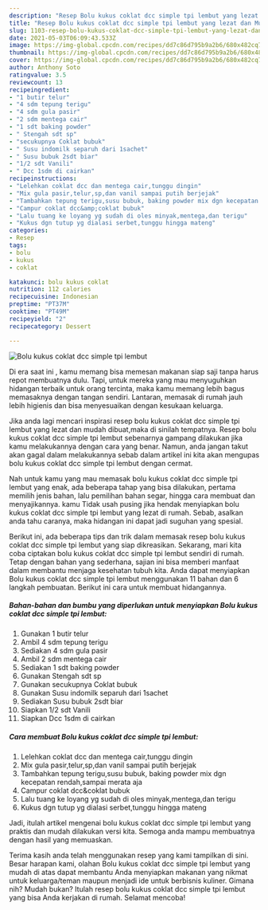 ```yaml
---
description: "Resep Bolu kukus coklat dcc simple tpi lembut yang lezat dan Mudah Dibuat"
title: "Resep Bolu kukus coklat dcc simple tpi lembut yang lezat dan Mudah Dibuat"
slug: 1103-resep-bolu-kukus-coklat-dcc-simple-tpi-lembut-yang-lezat-dan-mudah-dibuat
date: 2021-05-03T06:09:43.533Z
image: https://img-global.cpcdn.com/recipes/dd7c86d795b9a2b6/680x482cq70/bolu-kukus-coklat-dcc-simple-tpi-lembut-foto-resep-utama.jpg
thumbnail: https://img-global.cpcdn.com/recipes/dd7c86d795b9a2b6/680x482cq70/bolu-kukus-coklat-dcc-simple-tpi-lembut-foto-resep-utama.jpg
cover: https://img-global.cpcdn.com/recipes/dd7c86d795b9a2b6/680x482cq70/bolu-kukus-coklat-dcc-simple-tpi-lembut-foto-resep-utama.jpg
author: Anthony Soto
ratingvalue: 3.5
reviewcount: 13
recipeingredient:
- "1 butir telur"
- "4 sdm tepung terigu"
- "4 sdm gula pasir"
- "2 sdm mentega cair"
- "1 sdt baking powder"
- " Stengah sdt sp"
- "secukupnya Coklat bubuk"
- " Susu indomilk separuh dari 1sachet"
- " Susu bubuk 2sdt biar"
- "1/2 sdt Vanili"
- " Dcc 1sdm di cairkan"
recipeinstructions:
- "Lelehkan coklat dcc dan mentega cair,tunggu dingin"
- "Mix gula pasir,telur,sp,dan vanil sampai putih berjejak"
- "Tambahkan tepung terigu,susu bubuk, baking powder mix dgn kecepatan rendah,sampai merata aja"
- "Campur coklat dcc&amp;coklat bubuk"
- "Lalu tuang ke loyang yg sudah di oles minyak,mentega,dan terigu"
- "Kukus dgn tutup yg dialasi serbet,tunggu hingga mateng"
categories:
- Resep
tags:
- bolu
- kukus
- coklat

katakunci: bolu kukus coklat 
nutrition: 112 calories
recipecuisine: Indonesian
preptime: "PT37M"
cooktime: "PT49M"
recipeyield: "2"
recipecategory: Dessert

---
```



![Bolu kukus coklat dcc simple tpi lembut](https://img-global.cpcdn.com/recipes/dd7c86d795b9a2b6/680x482cq70/bolu-kukus-coklat-dcc-simple-tpi-lembut-foto-resep-utama.jpg)

Di era  saat ini , kamu memang bisa memesan makanan siap saji tanpa harus repot membuatnya dulu. Tapi, untuk mereka yang mau menyuguhkan hidangan terbaik untuk orang tercinta, maka kamu memang lebih bagus memasaknya dengan tangan sendiri. Lantaran, memasak di rumah jauh lebih higienis dan bisa menyesuaikan dengan kesukaan keluarga.

Jika anda lagi mencari inspirasi resep bolu kukus coklat dcc simple tpi lembut yang lezat dan mudah dibuat,maka di sinilah tempatnya. Resep bolu kukus coklat dcc simple tpi lembut  sebenarnya gampang dilakukan jika kamu melakukannya dengan cara yang benar. Namun, anda jangan takut akan gagal dalam melakukannya 
sebab dalam artikel ini kita akan mengupas bolu kukus coklat dcc simple tpi lembut dengan cermat.  



Nah untuk kamu yang mau memasak bolu kukus coklat dcc simple tpi lembut yang enak, ada beberapa tahap yang bisa dilakukan, pertama memilih jenis bahan, lalu pemilihan bahan segar, hingga cara membuat dan menyajikannya. kamu Tidak usah pusing jika hendak menyiapkan bolu kukus coklat dcc simple tpi lembut yang lezat di rumah. Sebab, asalkan anda  tahu caranya, maka hidangan ini dapat jadi suguhan yang spesial.

Berikut ini, ada beberapa tips dan trik dalam memasak resep bolu kukus coklat dcc simple tpi lembut yang siap dikreasikan. Sekarang, mari kita coba ciptakan bolu kukus coklat dcc simple tpi lembut sendiri di rumah. Tetap dengan bahan yang sederhana, sajian ini bisa memberi manfaat dalam membantu menjaga kesehatan tubuh kita. Anda dapat menyiapkan Bolu kukus coklat dcc simple tpi lembut menggunakan 11 bahan dan 6 langkah pembuatan. Berikut ini cara untuk membuat hidangannya.

<!--inarticleads1-->

##### Bahan-bahan dan bumbu yang diperlukan untuk menyiapkan Bolu kukus coklat dcc simple tpi lembut:

1. Gunakan 1 butir telur
1. Ambil 4 sdm tepung terigu
1. Sediakan 4 sdm gula pasir
1. Ambil 2 sdm mentega cair
1. Sediakan 1 sdt baking powder
1. Gunakan  Stengah sdt sp
1. Gunakan secukupnya Coklat bubuk
1. Gunakan  Susu indomilk separuh dari 1sachet
1. Sediakan  Susu bubuk 2sdt biar
1. Siapkan 1/2 sdt Vanili
1. Siapkan  Dcc 1sdm di cairkan




<!--inarticleads2-->

##### Cara membuat Bolu kukus coklat dcc simple tpi lembut:

1. Lelehkan coklat dcc dan mentega cair,tunggu dingin
1. Mix gula pasir,telur,sp,dan vanil sampai putih berjejak
1. Tambahkan tepung terigu,susu bubuk, baking powder mix dgn kecepatan rendah,sampai merata aja
1. Campur coklat dcc&amp;coklat bubuk
1. Lalu tuang ke loyang yg sudah di oles minyak,mentega,dan terigu
1. Kukus dgn tutup yg dialasi serbet,tunggu hingga mateng




Jadi, itulah artikel mengenai  bolu kukus coklat dcc simple tpi lembut  yang praktis dan mudah dilakukan versi kita. Semoga anda mampu membuatnya dengan hasil yang memuaskan. 

Terima kasih anda telah menggunakan resep yang kami tampilkan di sini. Besar harapan kami, olahan  Bolu kukus coklat dcc simple tpi lembut yang mudah di atas dapat membantu Anda menyiapkan makanan yang nikmat untuk keluarga/teman maupun menjadi ide untuk berbisnis kuliner. Gimana nih? Mudah bukan? Itulah resep bolu kukus coklat dcc simple tpi lembut yang bisa Anda kerjakan di rumah. Selamat mencoba!

